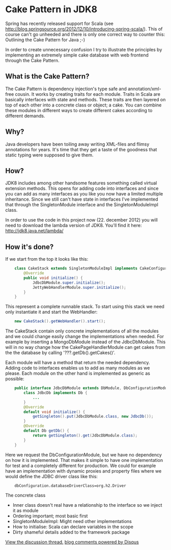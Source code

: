 # Cake Pattern in JDK8

Spring has recently released support for Scala (see http://blog.springsource.org/2012/12/10/introducing-spring-scala/).
This of course can't go unheeded and there is only one correct way to counter this: Outlining the Cake Pattern for Java
;-)

In order to create unnecessary confusion I try to illustrate the principles by implementing an extremely simple cake
database with web frontend through the Cake Pattern.

## What is the Cake Pattern?

The Cake Pattern is dependency injection's type safe and annotation/xml-free cousin. It works by creating traits for
each module. Traits in Scala are basically interfaces with state and methods. These traits are then layered on top of
each other into a concrete class or object; a cake. You can combine these modules in different ways to create different
cakes according to different demands.

## Why?

Java developers have been toiling away writing XML-files and flimsy annotations for years. It's time that they get a
taste of the goodness that static typing were supposed to give them.

## How?

JDK8 includes among other handsome features something called virtual extension methods. This opens for adding code into
interfaces and since you can add as many interfaces as you like you now have a limited multiple inheritance. Since we
still can't have state in interfaces I've implemented that through the SingletonModule interface and the
SingletonModuleImpl class.

In order to use the code in this project now (22. december 2012) you will need to download the lambda version of JDK8.
You'll find it here: http://jdk8.java.net/lambda/

## How it's done?

If we start from the top it looks like this:

```java
    class CakeStack extends SingletonModuleImpl implements CakeConfigurationModule, JdbcDbModule, CakePageHandlerModule, JettyWebHandlerModule {
        @Override
        public void initialize() {
            JdbcDbModule.super.initialize();
            JettyWebHandlerModule.super.initialize();
        }
    }
```

This represent a complete runnable stack. To start using this stack we need only instantiate it and start the WebHandler:

```java
    new CakeStack().getWebHandler().start();
```

The CakeStack contain only concrete implementations of all the modules and we could change easily change the
implementations when needed. For example by inserting a MongoDbModule instead of the JdbcDbModule. This will in  no way
change how the CakePageHandlerModule can get cakes from the the database by calling '???.getDb().getCakes()'.

Each module will have a method that return the needed dependency. Adding code to interfaces enables us to add as many
modules as we please. Each module on the other hand is implemented as generic as possible:

```java
    public interface JdbcDbModule extends DbModule, DbConfigurationModule, SingletonModule {
        class JdbcDb implements Db {
            ...
        }
        @Override
        default void initialize() {
            getSingleton().put(JdbcDbModule.class, new JdbcDb());
        }
        @Override
        default Db getDb() {
            return getSingleton().get(JdbcDbModule.class);
        }
    }
```

Here we request the DbConfigurationModule, but we have no dependency on how it is implemented. That makes it simple to
have one implementation for test and a completely different for production. We could for example have an implementation
with dynamic proxies and property files where we would define the JDBC driver class like this:

```properties
    dbConfiguration.databaseDriverClass=org.h2.Driver
```

The concrete class


* Inner class doesn't real have a relationship to the interface so we inject it as module
* Ordering important; most basic first
* SingletonModuleImpl: Might need other implementations
* How to initialise: Scala can declare variables in the scope
* Dirty shameful details added to the framework package

<div id="disqus_thread"></div>
<script
   type="text/javascript"
   src="http://disqus.com/forums/cakedbjdk8poc/embed.js">
</script>
<noscript>
  <a href="http://cakedbjdk8poc.disqus.com/?url=ref">View the discussion thread.</a>
</noscript>
<a href="http://disqus.com" class="dsq-brlink">
  blog comments powered by <span class="logo-disqus">Disqus</span>
</a>